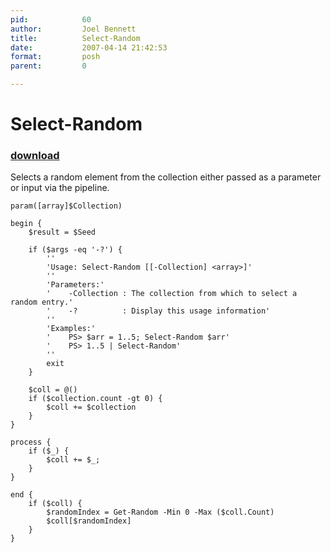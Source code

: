 ```yaml
---
pid:            60
author:         Joel Bennett
title:          Select-Random
date:           2007-04-14 21:42:53
format:         posh
parent:         0

---
```


# Select-Random

### [download](Scripts\60.ps1)

Selects a random element from the collection either passed as a parameter or input via the pipeline.

```posh
param([array]$Collection)
 
begin {
    $result = $Seed
    
    if ($args -eq '-?') {
        ''
        'Usage: Select-Random [[-Collection] <array>]'
        ''
        'Parameters:'
        '    -Collection : The collection from which to select a random entry.'
        '    -?          : Display this usage information'
        ''
        'Examples:'
        '    PS> $arr = 1..5; Select-Random $arr'
        '    PS> 1..5 | Select-Random'
        ''
        exit
    } 
 
    $coll = @()
    if ($collection.count -gt 0) { 
        $coll += $collection
    }
}
 
process {
    if ($_) {
        $coll += $_;
    }
}
 
end {
    if ($coll) {
        $randomIndex = Get-Random -Min 0 -Max ($coll.Count)
        $coll[$randomIndex]
    }
}

```
